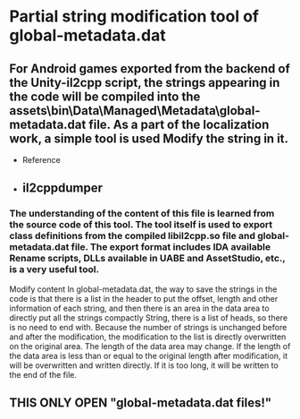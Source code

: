 # Partial string modification tool of global-metadata.dat
## For Android games exported from the backend of the Unity-il2cpp script, the strings appearing in the code will be compiled into the assets\bin\Data\Managed\Metadata\global-metadata.dat file. As a part of the localization work, a simple tool is used Modify the string in it.

 * Reference
 * ## il2cppdumper

### The understanding of the content of this file is learned from the source code of this tool. The tool itself is used to export class definitions from the compiled libil2cpp.so file and global-metadata.dat file. The export format includes IDA available Rename scripts, DLLs available in UABE and AssetStudio, etc., is a very useful tool.
Modify content
In global-metadata.dat, the way to save the strings in the code is that there is a list in the header to put the offset, length and other information of each string, and then there is an area in the data area to directly put all the strings compactly String, there is a list of heads, so there is no need to end with.
Because the number of strings is unchanged before and after the modification, the modification to the list is directly overwritten on the original area. The length of the data area may change. If the length of the data area is less than or equal to the original length after modification, it will be overwritten and written directly. If it is too long, it will be written to the end of the file.

## THIS ONLY OPEN "global-metadata.dat files!"

